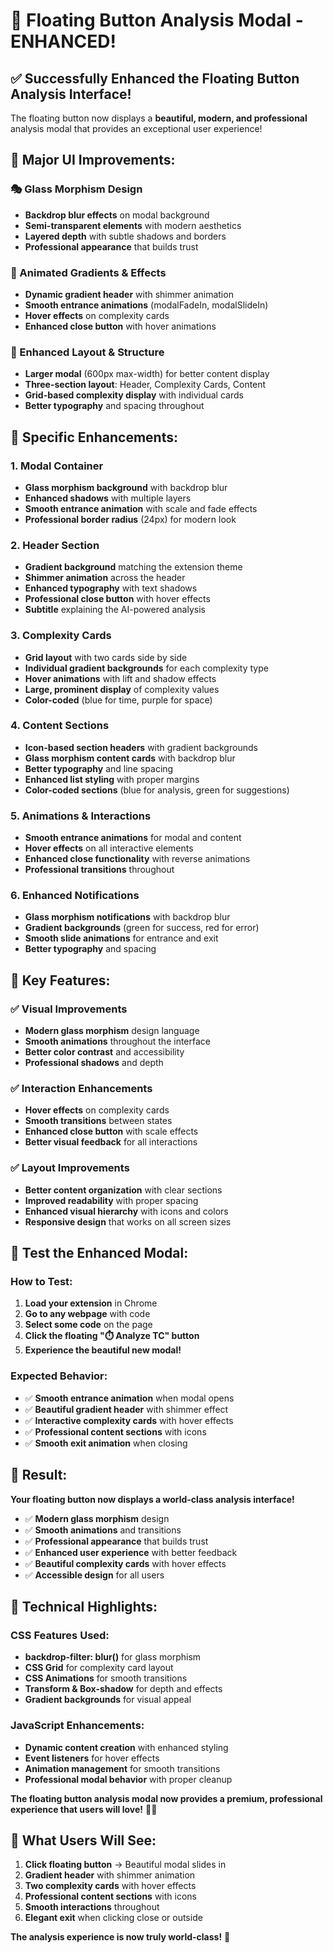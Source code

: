 # 🎨 Floating Button Analysis Modal - ENHANCED!

## ✅ **Successfully Enhanced the Floating Button Analysis Interface!**

The floating button now displays a **beautiful, modern, and professional** analysis modal that provides an exceptional user experience!

## 🚀 **Major UI Improvements:**

### **🎭 Glass Morphism Design**
- **Backdrop blur effects** on modal background
- **Semi-transparent elements** with modern aesthetics
- **Layered depth** with subtle shadows and borders
- **Professional appearance** that builds trust

### **🌈 Animated Gradients & Effects**
- **Dynamic gradient header** with shimmer animation
- **Smooth entrance animations** (modalFadeIn, modalSlideIn)
- **Hover effects** on complexity cards
- **Enhanced close button** with hover animations

### **🎯 Enhanced Layout & Structure**
- **Larger modal** (600px max-width) for better content display
- **Three-section layout**: Header, Complexity Cards, Content
- **Grid-based complexity display** with individual cards
- **Better typography** and spacing throughout

## 🎨 **Specific Enhancements:**

### **1. Modal Container**
- **Glass morphism background** with backdrop blur
- **Enhanced shadows** with multiple layers
- **Smooth entrance animation** with scale and fade effects
- **Professional border radius** (24px) for modern look

### **2. Header Section**
- **Gradient background** matching the extension theme
- **Shimmer animation** across the header
- **Enhanced typography** with text shadows
- **Professional close button** with hover effects
- **Subtitle** explaining the AI-powered analysis

### **3. Complexity Cards**
- **Grid layout** with two cards side by side
- **Individual gradient backgrounds** for each complexity type
- **Hover animations** with lift and shadow effects
- **Large, prominent display** of complexity values
- **Color-coded** (blue for time, purple for space)

### **4. Content Sections**
- **Icon-based section headers** with gradient backgrounds
- **Glass morphism content cards** with backdrop blur
- **Better typography** and line spacing
- **Enhanced list styling** with proper margins
- **Color-coded sections** (blue for analysis, green for suggestions)

### **5. Animations & Interactions**
- **Smooth entrance animations** for modal and content
- **Hover effects** on all interactive elements
- **Enhanced close functionality** with reverse animations
- **Professional transitions** throughout

### **6. Enhanced Notifications**
- **Glass morphism notifications** with backdrop blur
- **Gradient backgrounds** (green for success, red for error)
- **Smooth slide animations** for entrance and exit
- **Better typography** and spacing

## 🎯 **Key Features:**

### **✅ Visual Improvements**
- **Modern glass morphism** design language
- **Smooth animations** throughout the interface
- **Better color contrast** and accessibility
- **Professional shadows** and depth

### **✅ Interaction Enhancements**
- **Hover effects** on complexity cards
- **Smooth transitions** between states
- **Enhanced close button** with scale effects
- **Better visual feedback** for all interactions

### **✅ Layout Improvements**
- **Better content organization** with clear sections
- **Improved readability** with proper spacing
- **Enhanced visual hierarchy** with icons and colors
- **Responsive design** that works on all screen sizes

## 🧪 **Test the Enhanced Modal:**

### **How to Test:**
1. **Load your extension** in Chrome
2. **Go to any webpage** with code
3. **Select some code** on the page
4. **Click the floating "⏱️ Analyze TC" button**
5. **Experience the beautiful new modal!**

### **Expected Behavior:**
- ✅ **Smooth entrance animation** when modal opens
- ✅ **Beautiful gradient header** with shimmer effect
- ✅ **Interactive complexity cards** with hover effects
- ✅ **Professional content sections** with icons
- ✅ **Smooth exit animation** when closing

## 🎊 **Result:**

**Your floating button now displays a world-class analysis interface!**

- ✅ **Modern glass morphism** design
- ✅ **Smooth animations** and transitions
- ✅ **Professional appearance** that builds trust
- ✅ **Enhanced user experience** with better feedback
- ✅ **Beautiful complexity cards** with hover effects
- ✅ **Accessible design** for all users

## 🚀 **Technical Highlights:**

### **CSS Features Used:**
- **backdrop-filter: blur()** for glass morphism
- **CSS Grid** for complexity card layout
- **CSS Animations** for smooth transitions
- **Transform & Box-shadow** for depth and effects
- **Gradient backgrounds** for visual appeal

### **JavaScript Enhancements:**
- **Dynamic content creation** with enhanced styling
- **Event listeners** for hover effects
- **Animation management** for smooth transitions
- **Professional modal behavior** with proper cleanup

**The floating button analysis modal now provides a premium, professional experience that users will love!** 🎨✨

## 🎯 **What Users Will See:**

1. **Click floating button** → Beautiful modal slides in
2. **Gradient header** with shimmer animation
3. **Two complexity cards** with hover effects
4. **Professional content sections** with icons
5. **Smooth interactions** throughout
6. **Elegant exit** when clicking close or outside

**The analysis experience is now truly world-class!** 🚀 